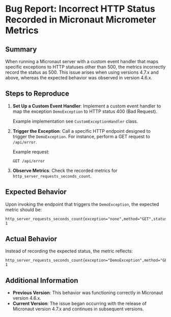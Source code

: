 # Bug Report: Incorrect HTTP Status Recorded in Micronaut Micrometer Metrics

## Summary
When running a Micronaut server with a custom event handler that maps specific exceptions to HTTP statuses other than 500, the metrics incorrectly record the status as 500. This issue arises when using versions 4.7.x and above, whereas the expected behavior was observed in version 4.6.x.

## Steps to Reproduce
1. **Set Up a Custom Event Handler**: Implement a custom event handler to map the exception `DemoException` to HTTP status 400 (Bad Request).

   Example implementation see `CustomExceptionHandler` class.

2. **Trigger the Exception**: Call a specific HTTP endpoint designed to trigger the `DemoException`. For instance, perform a GET request to `/api/error`.

   Example request:
   ```
   GET /api/error
   ```

3. **Observe Metrics**: Check the recorded metrics for `http_server_requests_seconds_count`.

## Expected Behavior
Upon invoking the endpoint that triggers the `DemoException`, the expected metric should be:
```
http_server_requests_seconds_count{exception="none",method="GET",status="400",uri="/api/error"} 1
```

## Actual Behavior
Instead of recording the expected status, the metric reflects:
```
http_server_requests_seconds_count{exception="DemoException",method="GET",status="500",uri="/api/error"} 1
```

## Additional Information
- **Previous Version**: This behavior was functioning correctly in Micronaut version 4.6.x.
- **Current Version**: The issue began occurring with the release of Micronaut version 4.7.x and continues in subsequent versions.
